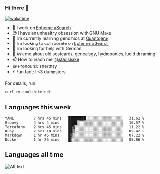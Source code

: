 ### Hi there 👋

[![wakatime](https://wakatime.com/badge/user/08339702-a231-40c4-8838-d449bd2ff951.svg)](https://wakatime.com/@08339702-a231-40c4-8838-d449bd2ff951)

<!--
**soulshake/soulshake** is a ✨ _special_ ✨ repository because its `README.md` (this file) appears on your GitHub profile.

Here are some ideas to get you started:

- 🔭 I’m currently working on ...
- 🌱 I’m currently learning ...
- 👯 I’m looking to collaborate on ...
- 🤔 I’m looking for help with ...
- 💬 Ask me about ...
- 📫 How to reach me: ...
- 😄 Pronouns: ...
- ⚡ Fun fact: ...
-->


- 🔭 I work on [EphemeraSearch](https://www.ephemerasearch.com/)
- 😍 I have an unhealthy obsession with GNU Make
- :dna: I’m currently learning genomics at [Quantgene](https://www.quantgene.com/)
- 👯 I’m looking to collaborate on [EphemeraSearch](https://www.ephemerasearch.com/)
- 🤔 I’m looking for help with German
- 💬 Ask me about old postcards, genealogy, hydroponics, lucid dreaming
- 📫 How to reach me: [@s0ulshake](https://twitter.com/soulshake)
- 😄 Pronouns: she/they
- ⚡ Fun fact: I <3 dumpsters

For details, run:

```
curl cv.soulshake.net
```

## Languages this week

<!--START_SECTION:waka-->

```text
YAML         7 hrs 45 mins   ████████░░░░░░░░░░░░░░░░░   31.62 %
Groovy       4 hrs 4 mins    ████░░░░░░░░░░░░░░░░░░░░░   16.57 %
Terraform    2 hrs 45 mins   ██▓░░░░░░░░░░░░░░░░░░░░░░   11.22 %
Ruby         2 hrs 18 mins   ██▒░░░░░░░░░░░░░░░░░░░░░░   09.42 %
Markdown     1 hr 46 mins    █▓░░░░░░░░░░░░░░░░░░░░░░░   07.22 %
Docker       1 hr 26 mins    █▒░░░░░░░░░░░░░░░░░░░░░░░   05.86 %
```

<!--END_SECTION:waka-->

## Languages all time
![Alt text](https://wakatime.com/share/@aj/6aa10b67-a5e9-4fb1-acaf-8692f4385172.svg)
